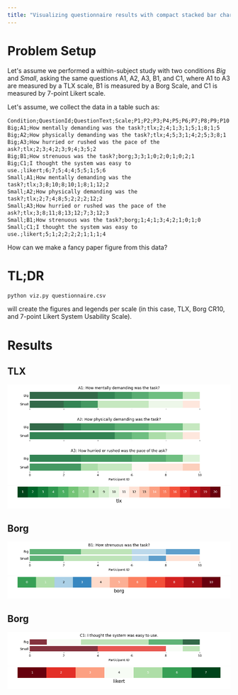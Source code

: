 ```yaml
---
title: "Visualizing questionnaire results with compact stacked bar charts"
---
```


# Problem Setup

Let's assume we performed a within-subject study with two conditions _Big_ and _Small_, asking the same questions A1, A2, A3, B1, and C1, where A1 to A3 are measured by a TLX scale, B1 is measured by a Borg Scale, and C1 is measured by 7-point Likert scale.

Let's assume, we collect the data in a table such as:

```csv
Condition;QuestionId;QuestionText;Scale;P1;P2;P3;P4;P5;P6;P7;P8;P9;P10
Big;A1;How mentally demanding was the task?;tlx;2;4;1;3;1;5;1;8;1;5
Big;A2;How physically demanding was the task?;tlx;4;5;3;1;4;2;5;3;8;1
Big;A3;How hurried or rushed was the pace of the ask?;tlx;2;3;4;2;3;9;4;3;5;2
Big;B1;How strenuous was the task?;borg;3;3;1;0;2;0;1;0;2;1
Big;C1;I thought the system was easy to use.;likert;6;7;5;4;4;5;5;1;5;6
Small;A1;How mentally demanding was the task?;tlx;3;8;10;8;10;1;8;1;12;2
Small;A2;How physically demanding was the task?;tlx;2;7;4;8;5;2;2;2;12;2
Small;A3;How hurried or rushed was the pace of the ask?;tlx;3;8;11;8;13;12;7;3;12;3
Small;B1;How strenuous was the task?;borg;1;4;1;3;4;2;1;0;1;0
Small;C1;I thought the system was easy to use.;likert;5;1;2;2;2;2;1;1;1;4
```

How can we make a fancy paper figure from this data?

# TL;DR

```sh
python viz.py questionnaire.csv 
```

will create the figures and legends per scale (in this case, TLX, Borg CR10, and 7-point Likert System Usability Scale).


# 



# Results

## TLX
![](figures/questionnaire_tlx.png)
![](figures/scale_tlx.png)

## Borg
![](figures/questionnaire_borg.png)
![](figures/scale_borg.png)

## Borg
![](figures/questionnaire_likert.png)
![](figures/scale_likert.png)